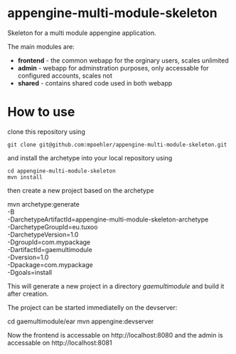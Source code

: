 appengine-multi-module-skeleton
===============================

Skeleton for a multi module appengine application. 

The main modules are: 
- **frontend** - the common webapp for the orginary users, scales unlimited
- **admin** - webapp for adminstration purposes, only accessable for configured accounts, scales not
- **shared** - contains shared code used in both webapp 

How to use
==========

clone this repository using 

	git clone git@github.com:mpoehler/appengine-multi-module-skeleton.git

and install the archetype into your local repository using

	cd appengine-multi-module-skeleton
	mvn install

then create a new project based on the archetype

mvn archetype:generate \
-B \
-DarchetypeArtifactId=appengine-multi-module-skeleton-archetype \
-DarchetypeGroupId=eu.tuxoo \
-DarchetypeVersion=1.0 \
-DgroupId=com.mypackage \
-DartifactId=gaemultimodule \
-Dversion=1.0 \
-Dpackage=com.mypackage \
-Dgoals=install

This will generate a new project in a directory *gaemultimodule* and build it after creation.

The project can be started immediatelly on the devserver:

cd gaemultimodule/ear
mvn appengine:devserver

Now the frontend is accessable on http://localhost:8080 and the admin is accessable on http://localhost:8081


